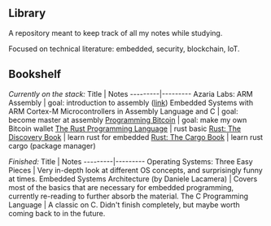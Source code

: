 ## Library

A repository meant to keep track of all my notes while studying. 

Focused on technical literature: embedded, security, blockchain, IoT.

## Bookshelf

_Currently on the stack:_
Title |  Notes
---------|---------
 Azaria Labs: ARM Assembly | goal: introduction to assembly ([link](https://azeria-labs.com/writing-arm-assembly-part-1/)) 
 Embedded Systems with ARM Cortex-M Microcontrollers in Assembly Language and C | goal: become master at assembly
 [Programming Bitcoin](https://github.com/maksimdrachov/my-library/tree/master/programming-bitcoin) | goal: make my own Bitcoin wallet
[The Rust Programming Language](https://doc.rust-lang.org/book/title-page.html) | rust basic
[Rust: The Discovery Book](https://docs.rust-embedded.org/discovery/index.html) | learn rust for embedded
[Rust: The Cargo Book](https://doc.rust-lang.org/cargo/index.html) | learn rust cargo (package manager)




_Finished:_
Title |  Notes
---------|---------
 Operating Systems: Three Easy Pieces | Very in-depth look at different OS concepts, and surprisingly funny at times.
 Embedded Systems Architecture (by Daniele Lacamera) | Covers most of the basics that are necessary for embedded programming, currently re-reading to further absorb the material. 
 The C Programming Language | A classic on C. Didn't finish completely, but maybe worth coming back to in the future. 
 